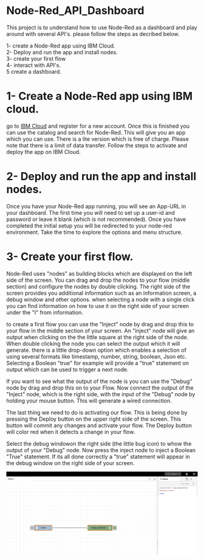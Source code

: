 # Node-Red_API_Dashboard
This project is to understand how to use Node-Red as a dashboard and play around with several API's. please follow the steps as decribed below.<br/>

1- create a Node-Red app using IBM Cloud.<br/>
2- Deploy and run the app and install nodes.<br/>
3- create your first flow<br/>
4- interact with API's.<br/>
5 create a dashboard.<br/>

# 1- Create a Node-Red app using IBM cloud.<br/>
go to [IBM Cloud](http://cloud.ibm.com) and register for a new account. Once this is finished you can use the catalog and search for Node-Red. This will give you an app which you can use. There is a lite version which is free of charge. Please note that there is a limit of data transfer. Follow the steps to activate and deploy the app on IBM Cloud.<br/>

# 2- Deploy and run the app and install nodes.<br/>
Once you have your Node-Red app running, you will see an App-URL in your dashboard. The first time you will need to set up a user-id and password or leave it blank (which is not recommended). Once you have completed the initial setup you will be redirected to your node-red environment. Take the time to explore the options and menu structure.<br/>

# 3- Create your first flow.<br/>
Node-Red uses "nodes" as building blocks which are displayed on the left side of the screen. You can drag and drop the nodes to your flow (middle section) and configure the nodes by double clicking. The right side of the screen provides you additional information such as an information screen, a debug window and other options. when selecting a node with a single click you can find information on how to use it on the right side of your screen under the "I" from information.<br/>

to create a first flow you can use the "Inject" node by drag and drop this to your flow in the middle section of your screen. An "inject" node will give an output when clicking on the the little square at the right side of the node. When double clicking the node you can select the output which it will generate. there is a little drop-down option which enables a selection of using several formats like timestamp, number, string, boolean, Json etc. Selecting a Boolean "true" for example will provide a "true" statement on output which can be used to trigger a next node.<br/>

If you want to see what the output of the node is you can use the "Debug" node by drag and drop this on to your Flow. Now connect the output of the "Inject" node, which is the right side, with the input of the "Debug" node by holding your mouse button. This will generate a wired connection.<br/>

The last thing we need to do is activating our flow. This is being done by pressing the Deploy button on the upper right side of the screen. This button will commit any changes and activate your flow. The Deploy button will color red when it detects a change in your flow.<br/>

Select the debug windowon the right side (the little bug icon) to whow the output of your "Debug" node. Now press the inject node to inject a Boolean "True" statement. If its all done correctly a "true" statement will appear in the debug window on the right side of your screen.<br/>

![](/images/1.png)
